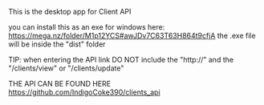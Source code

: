 
This is the desktop app for Client API

you can install this as an exe for windows here: https://mega.nz/folder/M1p12YCS#awJDv7C63T63H864t9cfjA
the .exe file will be inside the "dist" folder


TIP: when entering the API link DO NOT include the "http://" and the "/clients/view" or "/clients/update"



THE API CAN BE FOUND HERE https://github.com/IndigoCoke390/clients_api
